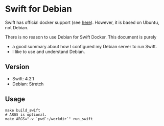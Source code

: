 # Swift for Debian

Swift has official docker support (see
[here](https://github.com/apple/swift-docker/blob/34aa283f9b3473ab22b2282f71773781b121af19/4.2/Dockerfile)).
However, it is based on Ubuntu, not Debian.

There is no reason to use Debian for Swift Docker. This document is purely
- a good summary about how I configured my Debian server to run Swift.
- I like to use and understand Debian.

## Version

- Swift: 4.2.1
- Debian: Stretch

## Usage

    make build_swift
    # ARGS is optional.
    make ARGS="-v `pwd`:/workdir`" run_swift
